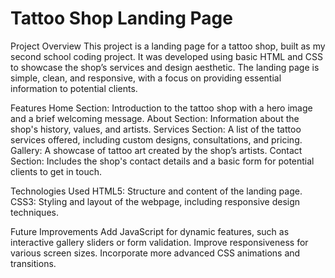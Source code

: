 # Tattoo Shop Landing Page
Project Overview
This project is a landing page for a tattoo shop, built as my second school coding project. It was developed using basic HTML and CSS to showcase the shop’s services and design aesthetic. The landing page is simple, clean, and responsive, with a focus on providing essential information to potential clients.

Features
Home Section: Introduction to the tattoo shop with a hero image and a brief welcoming message.
About Section: Information about the shop's history, values, and artists.
Services Section: A list of the tattoo services offered, including custom designs, consultations, and pricing.
Gallery: A showcase of tattoo art created by the shop’s artists.
Contact Section: Includes the shop's contact details and a basic form for potential clients to get in touch.

Technologies Used
HTML5: Structure and content of the landing page.
CSS3: Styling and layout of the webpage, including responsive design techniques.

Future Improvements
Add JavaScript for dynamic features, such as interactive gallery sliders or form validation.
Improve responsiveness for various screen sizes.
Incorporate more advanced CSS animations and transitions.
